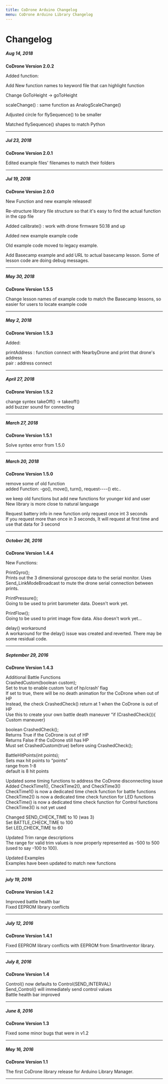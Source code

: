 ```yaml
---
title: CoDrone Arduino Changelog
menu: CoDrone Arduino Library Changelog
---
```

# Changelog




##### Aug 14, 2018

**CoDrone Version 2.0.2**

Added function:

Add New function names to keyword file that can highlight function

Change GoToHeight -> goToHeight

scaleChange() : same function as AnalogScaleChange()

Adjusted circle for flySequence() to be smaller

Matched flySequence() shapes to match Python


---


##### Jul 23, 2018

**CoDrone Version 2.0.1**

Edited example files' filenames to match their folders

---


##### Jul 19, 2018

**CoDrone Version 2.0.0**

New Function and new example released!

Re-structure library file structure so that it's easy to find the actual function in the cpp file

Added calibrate() : work with drone firmware 50.18 and up

Added new example example code

Old example code moved to legacy example.

Add Basecamp example and add URL to actual basecamp lesson. Some of lesson code are doing debug messages.

---


##### May 30, 2018

**CoDrone Version 1.5.5**

Change lesson names of example code to match the Basecamp lessons, so easier for users to locate example code


---



##### May 2, 2018

**CoDrone Version 1.5.3**

Added:

printAddress : function connect with NearbyDrone and print that drone's address<br />
pair : address connect




---




##### April 27, 2018

**CoDrone Version 1.5.2**

change syntex takeOff() -> takeoff()<br />
add buzzer sound for connecting



---



##### March 27, 2018

**CoDrone Version 1.5.1**

Solve syntex error from 1.5.0



---


##### March 20, 2018

**CoDrone Version 1.5.0**

remove some of old function<br />
added Function: -go(), move(), turn(), request----() etc..

we keep old functions but add new functions for younger kid and user<br />
New library is more close to natural language

Request battery info in new function only request once int 3 seconds<br />
If you request more than once in 3 seconds, It will request at first time and use that data for 3 second



---


##### October 26, 2016

**CoDrone Version 1.4.4**

New Functions:

PrintGyro();<br />
Prints out the 3 dimensional gyroscope data to the serial monitor. Uses Send_LinkModeBroadcast to mute the drone serial connection between prints.

PrintPressure();<br />
Going to be used to print barometer data. Doesn't work yet.

PrintFlow();<br />
Going to be used to print image flow data. Also doesn't work yet...

delay() workaround<br />
A workaround for the delay() issue was created and reverted. There may be some residual code.


---



##### September 29, 2016

**CoDrone Version 1.4.3**

Additional Battle Functions<br />
CrashedCustom(boolean custom);<br />
Set to true to enable custom ‘out of hp/crash’ flag<br />
If set to true, there will be no death animation for the CoDrone when out of HP<br />
Instead, the check CrashedCheck() return at 1 when the CoDrone is out of HP<br />
Use this to create your own battle death maneuver “if (CrashedCheck()){ Custom maneuver}<br />

boolean CrashedCheck();<br />
Returns True if the CoDrone is out of HP<br />
Returns False if the CoDrone still has HP<br />
Must set CrashedCustom(true) before using CrashedCheck();<br />

BattleHitPoints(int points);<br />
Sets max hit points to “points”<br />
range from 1-8<br />
default is 8 hit points

Updated some timing functions to address the CoDrone disconnecting issue<br />
Added CheckTime1(), CheckTime2(), and CheckTime3()<br />
CheckTime1() is now a dedicated time check function for battle functions<br />
CheckTime2() is now a dedicated time check function for LED functions<br />
CheckTime() is now a dedicated time check function for Control functions<br />
CheckTime3() is not yet used

Changed SEND_CHECK_TIME to 10 (was 3)<br />
Set BATTLE_CHECK_TIME to 100<br />
Set LED_CHECK_TIME to 60

Updated Trim range descriptions<br />
The range for valid trim values is now properly represented as -500 to 500 (used to say -100 to 100).

Updated Examples<br />
Examples have been updated to match new functions



---


##### july 19, 2016

**CoDrone Version 1.4.2**

Improved battle health bar<br />
Fixed EEPROM library conflicts



---


##### July 12, 2016

**CoDrone Version 1.4.1**

Fixed EEPROM library conflicts with EEPROM from SmartInventor library.



---


##### July 8, 2016

**CoDrone Version 1.4**

Control() now defaults to Control(SEND_INTERVAL)<br />
Send_Control() will immediately send control values<br />
Battle health bar improved



---


##### June 8, 2016

**CoDrone Version 1.3**

Fixed some minor bugs that were in v1.2



---


##### May 16, 2016

**CoDrone Version 1.1**

The first CoDrone library release for Arduino Library Manager.



---